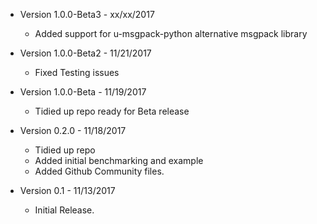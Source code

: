 
* Version 1.0.0-Beta3 - xx/xx/2017
    * Added support for u-msgpack-python alternative msgpack library

* Version 1.0.0-Beta2 - 11/21/2017
    * Fixed Testing issues

* Version 1.0.0-Beta - 11/19/2017
    * Tidied up repo ready for Beta release

* Version 0.2.0 - 11/18/2017
    * Tidied up repo
    * Added initial benchmarking and example
    * Added Github Community files.

* Version 0.1 - 11/13/2017
    * Initial Release.
